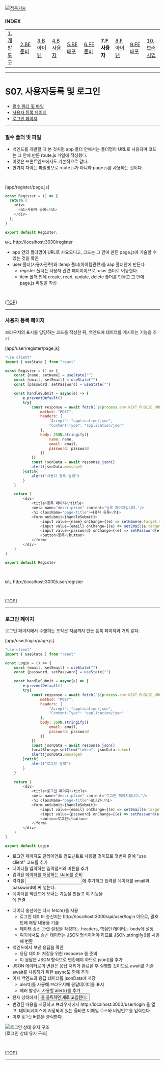 [nextjs15]: readme.md
[![적용기술](https://skillicons.dev/icons?i=pr,nextjs,ts,react,vercel)][nextjs15]
 
### INDEX

<table>
  <tr>
    <td><a href="small_01.md">1.개발도구   </a></td>
    <td><a href="small_02.md">2.BE준비    </a></td>
    <td><a href="small_03.md">3.B아이템   </a></td>
    <td><a href="small_04.md">4.B사용자   </a></td>
    <td><a href="small_05.md">5.BE배포    </a></td>
    <td><a href="small_06.md">6.FE준비    </a></td>
    <td><b href="small_07.md">7.F사용자   </b></td>
    <td><a href="small_08.md">8.F아이템   </a></td>
    <td><a href="small_09.md">9.FE배포    </a></td>
    <td><a href="small_10.md">10.브러시업  </a></td>
  </tr>
</table>

---
# S07. 사용자등록 및 로그인
- [필수 폴더 및 파일](#필수-폴더-및-파일)
- [사용자 등록 페이지](#사용자-등록-페이지)
- [로그인 페이지](#로그인-페이지)

---
### 필수 폴더 및 파일

- 백엔드를 개발할 때 본 것처럼 app 폴더 안에서는 폴더명이 URL로 사용되며 코드는 그 안에 만든 route.js 파일에 작성했다. 
- 이것은 프론트엔드에서도 기본적으로 같다. 
- 한가지 차이는 파일명으로 route.js가 아니라 page.js를 사용하는 것이다. 
<br/>

[app/register/page.js]
```js
const Register = () => {
  return (
    <div>
      <h1>사용자 등록</h1>
    </div>
  );
}

export default Register;
```

`URL` http://localhost:3000/register


- app 안의 폴더명이 URL로 사요오디고, 코드는 그 안에 만든 page.js에 기술할 수 있는 것을 확인
- user 폴더(사용자관련)와 itemp 폴더(아이템관련)를 aap 폴더안에 만든다
  - register 폴더는 사용자 관련 페이지이므로, user 폴더로 이동한다.
  - item 폴더 안에 create, read, update, delete 폴더를 만들고 그 안에 page.js 파일을 작성 

<br/>

[[TOP]](#index)

---
### 사용자 등록 페이지

브라우저의 표시를 담당하는 코드를 작성한 뒤, 백엔드에 데이터를 게시하는 기능을 추가 <br/>

[app/user/register/page.js]
```js
"use client" 
import { useState } from "react"

const Register = () => {
    const [name, setName] = useState("") 
    const [email, setEmail] = useState("")
    const [password, setPassword] = useState("")

    const handleSubmit = async(e) => {
        e.preventDefault()  
        try{
            const response = await fetch(`${process.env.NEXT_PUBLIC_URL}/api/user/register`, {
                method: "POST",
                headers: { 
                    "Accept": "application/json", 
                    "Content-Type": "application/json"
                },
                body: JSON.stringify({ 
                    name: name,
                    email: email,
                    password: password
                })
            }) 
            const jsonData = await response.json() 
            alert(jsonData.message) 
        }catch{
            alert("사용자 등록 실패") 
        }
    }

    return (
        <div>
            <title>등록 페이지</title>     
            <meta name="description" content="등록 페이지입니다."/>
            <h1 className="page-title">사용자 등록</h1>
            <form onSubmit={handleSubmit}>
                <input value={name} onChange={(e) => setName(e.target.value)} type="text" name="name" placeholder="이름" required/> 
                <input value={email} onChange={(e) => setEmail(e.target.value)} type="text" name="email" placeholder="메일 주소" required/>
                <input value={password} onChange={(e) => setPassword(e.target.value)} type="text" name="password" placeholder="비밀번호" required/>
                <button>등록</button>
            </form> 
        </div>
    )
}

export default Register
```
<br/>

`URL` http://localhost:3000/user/register 



<br/>

[[TOP]](#index)

---
### 로그인 페이지

로그인 페이지에서 수행하는 조작은 지금까지 만든 등록 페이지와 거의 같다. <br/>

[app/user/login/page.js]
```js
"use client"
import { useState } from "react"

const Login = () => {
    const [email, setEmail] = useState("") 
    const [password, setPassword] = useState("")

    const handleSubmit = async(e) => {
        e.preventDefault()
        try{
            const response = await fetch(`${process.env.NEXT_PUBLIC_URL}/api/user/login`, {
                method: "POST",
                headers: { 
                    "Accept": "application/json", 
                    "Content-Type": "application/json"
                },
                body: JSON.stringify({
                    email: email,
                    password: password
                })
            })
            const jsonData = await response.json() 
            localStorage.setItem("token", jsonData.token) 
            alert(jsonData.message) 
        }catch{
            alert("로그인 실패")
        }
    }
    
    return (
        <div>
            <title>로그인 페이지</title>     
            <meta name="description" content="로그인 페이지입니다."/>
            <h1 className="page-title">로그인</h1>
            <form onSubmit={handleSubmit}>
                <input value={email} onChange={(e) => setEmail(e.target.value)} type="text" name="email" placeholder="메일 주소" required/>
                <input value={password} onChange={(e) => setPassword(e.target.value)} type="text" name="password" placeholder="비밀번호" required/>
                <button>로그인</button>
            </form>
        </div>
    )
}

export default Login
```

- 로그인 페이지도 클라이언트 컴포넌트로 사용할 것이므로 첫번째 줄에 "use client" 코드를 추가
- 데이터를 입력하는 입력필드와 버튼을 추가
- 입력된 데이터를 저장하는 state를 준비
- 각각을 <input>에 추가하고 입력된 데이터를 email과 password에 써 넣는다. 
- 데이터를 백엔드에 보내는 기능을 만들고 이 기능을 <form>에 연결
- 데이터 송신에는 다시 fetch()를 사용
  - 로그인 데이터 송신지는 http://localhost:3000/api/user/login 이므로, 괄호안에 해당 내용을 기술
  - 데이터 송신 관련 설정을 작성하는 headers, 핵심인 데이터는 body에 설정
  - 여기에서도 송신 데이터는 JSON 형식이어야 하므로 JSON.stringify()를 사용해 변환
- 백엔드에서 보낸 응답을 확인
  - 응답 데이터 저장을 위한 response 를 준비
  - 이 응답은 JSON 형식으로 변환해야 하므로 json()을 추가
- JSON 데이터로의 변환은 응답 처리가 완료된 후 실행할 것이므로 await를 기술 <br/>
  await를 사용하기 위한 async도 함께 추가
- 이제 백엔드의 응답 데이터를 jsonData에 저장
  - alert()를 사용해 브라우저에 응답데이터를 표시
  - 에러 발생시 사용할 alert()를 추가
- 현재 상태에서 <button>을 클릭하면 새로 고칩된다.
- 변경된 내용을 저장하고 브라우저에서 http://localhost:3000/user/login 을 열고, 데이터베이스에 저장되어 있는 올바른 이메일 주소와 비밀번호를 입력한다.
- 이후 `로그인` 버튼을 클릭한다.

![로그인 상태 유지 구조](./images/s07_login_process.png)
<br/>
[로그인 상태 유지 구조]




<br/>

[[TOP]](#index)

---

